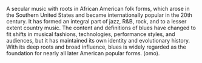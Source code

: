 A secular music with roots in African American folk forms, which arose in the Southern United States and became internationally popular in the 20th century. It has formed an integral part of jazz, R&B, rock, and to a lesser extent country music. The content and definitions of blues have changed to fit shifts in musical fashions, technologies, performance styles, and audiences, but it has maintained its own identity and evolutionary history. With its deep roots and broad influence, blues is widely regarded as the foundation for nearly all later American popular forms. (omo).
